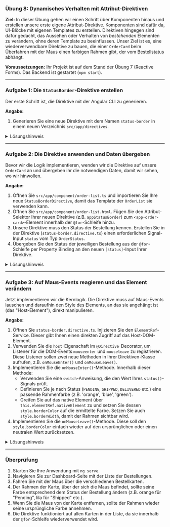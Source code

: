 ### **Übung 8: Dynamisches Verhalten mit Attribut-Direktiven**

**Ziel:** In dieser Übung gehen wir einen Schritt über Komponenten hinaus und erstellen unsere erste eigene Attribut-Direktive. Komponenten sind dafür da, UI-Blöcke mit eigenen Templates zu erstellen. Direktiven hingegen sind dafür gedacht, das Aussehen oder Verhalten von *bestehenden* Elementen zu verändern, ohne deren Template zu beeinflussen. Unser Ziel ist es, eine wiederverwendbare Direktive zu bauen, die einer `OrderCard` beim Überfahren mit der Maus einen farbigen Rahmen gibt, der vom Bestellstatus abhängt.

**Voraussetzungen:** Ihr Projekt ist auf dem Stand der Übung 7 (Reactive Forms). Das Backend ist gestartet (`npm start`).

-----

### **Aufgabe 1: Die `StatusBorder`-Direktive erstellen**

Der erste Schritt ist, die Direktive mit der Angular CLI zu generieren.

**Angabe:**

1.  Generieren Sie eine neue Direktive mit dem Namen `status-border` in einem neuen Verzeichnis `src/app/directives`.

<details>
<summary>Lösungshinweis</summary>

```bash
ng generate directive directives/status-border
```

</details>

-----

### **Aufgabe 2: Die Direktive anwenden und Daten übergeben**

Bevor wir die Logik implementieren, wenden wir die Direktive auf unsere `OrderCard` an und übergeben ihr die notwendigen Daten, damit wir sehen, wo wir hinwollen.

**Angabe:**

1.  Öffnen Sie `src/app/component/order-list.ts` und importieren Sie Ihre neue `StatusBorderDirective`, damit das Template der `OrderList` sie verwenden kann.
2.  Öffnen Sie `src/app/component/order-list.html`. Fügen Sie den Attribut-Selektor Ihrer neuen Direktive (z.B. `appStatusBorder`) zum `<app-order-card>`-Element innerhalb der `@for`-Schleife hinzu.
3.  Unsere Direktive muss den Status der Bestellung kennen. Erstellen Sie in der Direktive (`status-border.directive.ts`) einen erforderlichen Signal-Input `status` vom Typ `OrderStatus`.
4.  Übergeben Sie den Status der jeweiligen Bestellung aus der `@for`-Schleife per Property Binding an den neuen `[status]`-Input Ihrer Direktive.

<details>
<summary>Lösungshinweis</summary>

**`order-list.ts`:**

```typescript
// ...
import { StatusBorderDirective } from '../../directives/status-border.directive';

@Component({
  // ...
  imports: [OrderCard, StatusBorderDirective], // Hier hinzufügen
})
export class OrderList { /* ... */ }
```

**`status-border.directive.ts`:**

```typescript
import { Directive, input } from '@angular/core';
import { OrderStatus } from '../model/order-status.enum';

@Directive({
  selector: '[appStatusBorder]',
  standalone: true
})
export class StatusBorderDirective {
  status = input.required<OrderStatus>();
}
```

**`order-list.html`:**

```html
@for (order of orders(); track order.id) {
  <a [routerLink]="['/order', order.id]" class="order-link">
    <app-order-card 
      appStatusBorder       [status]="order.status" [order]="order">
    </app-order-card>
  </a>
}
```

</details>

-----

### **Aufgabe 3: Auf Maus-Events reagieren und das Element verändern**

Jetzt implementieren wir die Kernlogik. Die Direktive muss auf Maus-Events lauschen und daraufhin den Style des Elements, an das sie angehängt ist (das "Host-Element"), direkt manipulieren.

**Angabe:**

1.  Öffnen Sie `status-border.directive.ts`. Injizieren Sie den `ElementRef`-Service. Dieser gibt Ihnen einen direkten Zugriff auf das Host-DOM-Element.
2.  Verwenden Sie die `host`-Eigenschaft im `@Directive`-Decorator, um Listener für die DOM-Events `mouseenter` und `mouseleave` zu registrieren. Diese Listener sollen zwei neue Methoden in Ihrer Direktiven-Klasse aufrufen, z.B. `onMouseEnter()` und `onMouseLeave()`.
3.  Implementieren Sie die `onMouseEnter()`-Methode. Innerhalb dieser Methode:
    * Verwenden Sie eine `switch`-Anweisung, die den Wert Ihres `status()`-Signals prüft.
    * Definieren Sie je nach Status (`PENDING`, `SHIPPED`, `DELIVERED` etc.) eine passende Rahmenfarbe (z.B. 'orange', 'blue', 'green').
    * Greifen Sie auf das native Element über `this.elementRef.nativeElement` zu und setzen Sie dessen `style.borderColor` auf die ermittelte Farbe. Setzen Sie auch `style.borderWidth`, damit der Rahmen sichtbar wird.
4.  Implementieren Sie die `onMouseLeave()`-Methode. Diese soll den `style.borderColor` einfach wieder auf den ursprünglichen oder einen neutralen Wert zurücksetzen.

<details>
<summary>Lösungshinweis</summary>

```typescript
import { Directive, ElementRef, inject, input } from '@angular/core';
import { OrderStatus } from '../model/order-status.enum';

@Directive({
  selector: '[appStatusBorder]',
  standalone: true,
  host: {
    '(mouseenter)': 'onMouseEnter()',
    '(mouseleave)': 'onMouseLeave()'
  }
})
export class StatusBorderDirective {
  status = input.required<OrderStatus>();
  private elementRef = inject(ElementRef);
  private originalBorderColor: string;

  constructor() {
    // Speichere die ursprüngliche Farbe, um sie wiederherstellen zu können
    this.originalBorderColor = this.elementRef.nativeElement.style.borderColor;
  }

  onMouseEnter(): void {
    let borderColor = 'gray'; // Standardfarbe

    switch (this.status()) {
      case OrderStatus.PENDING:
        borderColor = 'orange';
        break;
      case OrderStatus.PROCESSING:
        borderColor = '#007bff';
        break;
      case OrderStatus.SHIPPED:
        borderColor = 'purple';
        break;
      case OrderStatus.DELIVERED:
        borderColor = 'green';
        break;
      case OrderStatus.CANCELED:
        borderColor = 'red';
        break;
    }
    this.elementRef.nativeElement.style.transition = 'border-color 0.2s ease-in-out';
    this.elementRef.nativeElement.style.borderColor = borderColor;
  }

  onMouseLeave(): void {
    this.elementRef.nativeElement.style.borderColor = this.originalBorderColor || null;
  }
}
```

*Hinweis: Der `borderWidth` wurde bereits in der `order-card.css` gesetzt, daher reicht es, die Farbe zu ändern. Falls nicht, müsste hier auch `style.borderWidth` oder `style.border` gesetzt werden.*

</details>

-----

### **Überprüfung**

1.  Starten Sie Ihre Anwendung mit `ng serve`.
2.  Navigieren Sie zur Dashboard-Seite mit der Liste der Bestellungen.
3.  Fahren Sie mit der Maus über die verschiedenen Bestellkarten.
4.  Der Rahmen der Karte, über der sich die Maus befindet, sollte seine Farbe entsprechend dem Status der Bestellung ändern (z.B. orange für "Pending", lila für "Shipped" etc.).
5.  Wenn Sie die Maus von der Karte entfernen, sollte der Rahmen wieder seine ursprüngliche Farbe annehmen.
6.  Die Direktive funktioniert auf allen Karten in der Liste, da sie innerhalb der `@for`-Schleife wiederverwendet wird.
